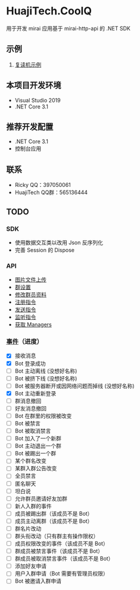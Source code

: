# HuajiTech.CoolQ

用于开发 mirai 应用基于 mirai-http-api 的 .NET SDK

## 示例

1. [复读机示例](Repeater.cs)

## 本项目开发环境

- Visual Studio 2019
- .NET Core 3.1

## 推荐开发配置

- .NET Core 3.1
- 控制台应用

## 联系

- Ricky QQ：397050061
- HuajiTech QQ群：565136444

## TODO

### SDK

- 使用数据交互类以改用 Json 反序列化
- 完善 Session 的 Dispose

### API

- [图片文件上传](https://github.com/project-mirai/mirai-api-http/#%E5%9B%BE%E7%89%87%E6%96%87%E4%BB%B6%E4%B8%8A%E4%BC%A0)
- [群设置](https://github.com/project-mirai/mirai-api-http/#%E7%BE%A4%E8%AE%BE%E7%BD%AE)
- [修改群员资料](https://github.com/project-mirai/mirai-api-http/#%E4%BF%AE%E6%94%B9%E7%BE%A4%E5%91%98%E8%B5%84%E6%96%99)
- [注册指令](https://github.com/project-mirai/mirai-api-http/#%E6%B3%A8%E5%86%8C%E6%8C%87%E4%BB%A4)
- [发送指令](https://github.com/project-mirai/mirai-api-http/#%E5%8F%91%E9%80%81%E6%8C%87%E4%BB%A4)
- [监听指令](https://github.com/project-mirai/mirai-api-http/#%E7%9B%91%E5%90%AC%E6%8C%87%E4%BB%A4)
- [获取 Managers](https://github.com/project-mirai/mirai-api-http/#%E8%8E%B7%E5%8F%96mangers)

### [事件](https://github.com/project-mirai/mirai-api-http/blob/master/EventType.md)（进度）
- [x] 接收消息
- [x] Bot 登录成功
- [ ] Bot 主动离线 (没想好名称)
- [ ] Bot 被挤下线 (没想好名称)
- [ ] Bot 被服务器断开或因网络问题而掉线 (没想好名称)
- [x] Bot 主动重新登录
- [ ] 群消息撤回
- [ ] 好友消息撤回
- [ ] Bot 在群里的权限被改变
- [ ] Bot 被禁言
- [ ] Bot 被取消禁言
- [ ] Bot 加入了一个新群
- [ ] Bot 主动退出一个群
- [ ] Bot 被踢出一个群
- [ ] 某个群名改变
- [ ] 某群入群公告改变
- [ ] 全员禁言
- [ ] 匿名聊天
- [ ] 坦白说
- [ ] 允许群员邀请好友加群
- [ ] 新人入群的事件
- [ ] 成员被踢出群（该成员不是 Bot）
- [ ] 成员主动离群（该成员不是 Bot）
- [ ] 群名片改动
- [ ] 群头衔改动（只有群主有操作限权）
- [ ] 成员权限改变的事件（该成员不是 Bot）
- [ ] 群成员被禁言事件（该成员不是 Bot）
- [ ] 群成员被取消禁言事件（该成员不是 Bot）
- [ ] 添加好友申请
- [ ] 用户入群申请（Bot 需要有管理员权限）
- [ ] Bot 被邀请入群申请